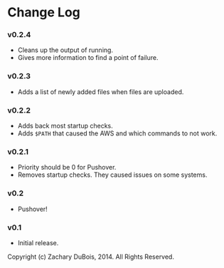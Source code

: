 # Change Log

### v0.2.4

- Cleans up the output of running.
- Gives more information to find a point of failure.

### v0.2.3

- Adds a list of newly added files when files are uploaded.

### v0.2.2

- Adds back most startup checks.
- Adds `$PATH` that caused the AWS and which commands to not work.

### v0.2.1

- Priority should be 0 for Pushover.
- Removes startup checks. They caused issues on some systems.

### v0.2

- Pushover!

### v0.1

- Initial release.


Copyright (c) Zachary DuBois, 2014. All Rights Reserved.
